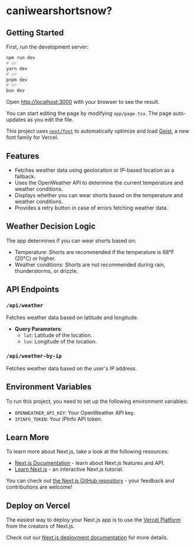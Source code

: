 # caniwearshortsnow?

## Getting Started

First, run the development server:

```bash
npm run dev
# or
yarn dev
# or
pnpm dev
# or
bun dev
```

Open [http://localhost:3000](http://localhost:3000) with your browser to see the result.

You can start editing the page by modifying `app/page.tsx`. The page auto-updates as you edit the file.

This project uses [`next/font`](https://nextjs.org/docs/app/building-your-application/optimizing/fonts) to automatically optimize and load [Geist](https://vercel.com/font), a new font family for Vercel.

## Features

- Fetches weather data using geolocation or IP-based location as a fallback.
- Uses the OpenWeather API to determine the current temperature and weather conditions.
- Displays whether you can wear shorts based on the temperature and weather conditions.
- Provides a retry button in case of errors fetching weather data.

## Weather Decision Logic

The app determines if you can wear shorts based on:
- Temperature: Shorts are recommended if the temperature is 68°F (20°C) or higher.
- Weather conditions: Shorts are not recommended during rain, thunderstorms, or drizzle.

## API Endpoints

### `/api/weather`
Fetches weather data based on latitude and longitude.

- **Query Parameters**:
  - `lat`: Latitude of the location.
  - `lon`: Longitude of the location.

### `/api/weather-by-ip`
Fetches weather data based on the user's IP address.

## Environment Variables

To run this project, you need to set up the following environment variables:

- `OPENWEATHER_API_KEY`: Your OpenWeather API key.
- `IPINFO_TOKEN`: Your IPInfo API token.

## Learn More

To learn more about Next.js, take a look at the following resources:

- [Next.js Documentation](https://nextjs.org/docs) - learn about Next.js features and API.
- [Learn Next.js](https://nextjs.org/learn) - an interactive Next.js tutorial.

You can check out [the Next.js GitHub repository](https://github.com/vercel/next.js) - your feedback and contributions are welcome!

## Deploy on Vercel

The easiest way to deploy your Next.js app is to use the [Vercel Platform](https://vercel.com/new?utm_medium=default-template&filter=next.js&utm_source=create-next-app&utm_campaign=create-next-app-readme) from the creators of Next.js.

Check out our [Next.js deployment documentation](https://nextjs.org/docs/app/building-your-application/deploying) for more details.
